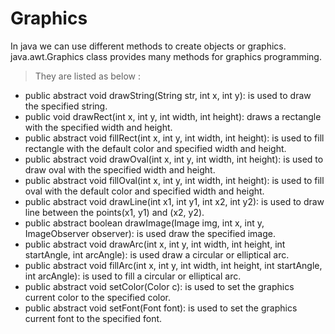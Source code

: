 # Graphics

In java we can use different methods to create objects or graphics.
java.awt.Graphics class provides many methods for graphics programming.

>They are listed as below :

- public abstract void drawString(String str, int x, int y): is used to draw the specified string.
- public void drawRect(int x, int y, int width, int height): draws a rectangle with the specified width and height.
- public abstract void fillRect(int x, int y, int width, int height): is used to fill rectangle with the default color and specified width and height.
- public abstract void drawOval(int x, int y, int width, int height): is used to draw oval with the specified width and height.
- public abstract void fillOval(int x, int y, int width, int height): is used to fill oval with the default color and specified width and height.
- public abstract void drawLine(int x1, int y1, int x2, int y2): is used to draw line between the points(x1, y1) and (x2, y2).
- public abstract boolean drawImage(Image img, int x, int y, ImageObserver observer): is used draw the specified image.
- public abstract void drawArc(int x, int y, int width, int height, int startAngle, int arcAngle): is used draw a circular or elliptical arc.
- public abstract void fillArc(int x, int y, int width, int height, int startAngle, int arcAngle): is used to fill a circular or elliptical arc.
- public abstract void setColor(Color c): is used to set the graphics current color to the specified color.
- public abstract void setFont(Font font): is used to set the graphics current font to the specified font.